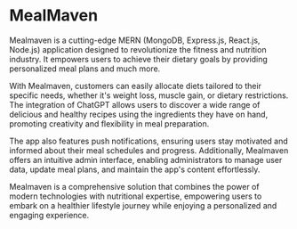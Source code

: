 # MealMaven

Mealmaven is a cutting-edge MERN (MongoDB, Express.js, React.js, Node.js) application designed to revolutionize the fitness and nutrition industry. It empowers users to achieve their dietary goals by providing personalized meal plans and much more.

With Mealmaven, customers can easily allocate diets tailored to their specific needs, whether it's weight loss, muscle gain, or dietary restrictions. The integration of ChatGPT allows users to discover a wide range of delicious and healthy recipes using the ingredients they have on hand, promoting creativity and flexibility in meal preparation.

The app also features push notifications, ensuring users stay motivated and informed about their meal schedules and progress. Additionally, Mealmaven offers an intuitive admin interface, enabling administrators to manage user data, update meal plans, and maintain the app's content effortlessly.

Mealmaven is a comprehensive solution that combines the power of modern technologies with nutritional expertise, empowering users to embark on a healthier lifestyle journey while enjoying a personalized and engaging experience.

